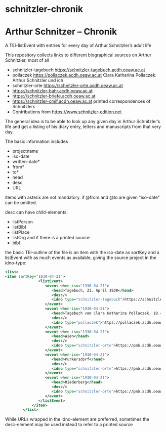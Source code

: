 # schnitzler-chronik
# Arthur Schnitzer – Chronik
A TEI-listEvent with entries for every day of Arthur Schnitzler’s adult life

This repository collects links to different biographical sources on Arthur Schnitzler, most of all
* schnitzler-tagebuch https://schnitzler-tagebuch.acdh.oeaw.ac.at
* pollaczek https://pollaczek.acdh.oeaw.ac.at Clara Katharina Pollaczek: Arthur Schnitzler und ich
* schnitzler-orte https://schnitzler-orte.acdh.oeaw.ac.at
* https://schnitzler-bahr.acdh.oeaw.ac.at
* https://schnitzler-briefe.acdh.oeaw.ac.at
* https://schnitzler-cmif.acdh.oeaw.ac.at printed correspondences of Schnitzlers
* Contributions from https://www.schnitzler-edition.net 

The general idea is to be able to look up any given day in Arthur Schnitzler’s life and get a listing of his diary entry, letters and manuscripts from that very day.

The basic information includes

* projectname
* iso-date
* written-date*
* from*
* to*
* head
* desc
* URL

items with asterix are not mandatory. if @from and @to are given "iso-date" can be omitted.

desc can have child-elements:
* listPerson
* listBibl
* listPlace
* listOrg
and if there is a printed source:
* bibl

the basic TEI-outline of the file is an item with the iso-date as sortKey and a listEvent with as much events as available, giving the source project in the idno-type:

```xml
<list>
<item sortKey="1930-04-21">
               <listEvent>
                  <event when-iso="1930-04-21">
                     <head>Tagebuch, 21. April 1930</head>
                     <desc/>
                     <idno type="schnitzler-tagebuch">https://schnitzler-tagebuch.acdh.oeaw.ac.at/entry__1930-04-21.html</idno>
                  </event>
                  <event when-iso="1930-04-21">
                     <head>Tagebuch von Clara Katharina Pollaczek, 18.–26. April 1930</head>
                     <desc/>
                     <idno type="pollaczek">https://pollaczek.acdh.oeaw.ac.at/ckp771.html</idno>
                  </event>
                  <event when-iso="1930-04-21">
                     <head>Wien</head>
                     <desc/>
                     <idno type="schnitzler-orte">https://pmb.acdh.oeaw.ac.at/entity/50/</idno>
                  </event>
                  <event when-iso="1930-04-21">
                     <head>Purkersdorf</head>
                     <desc/>
                     <idno type="schnitzler-orte">https://pmb.acdh.oeaw.ac.at/entity/91552/</idno>
                  </event>
                  <event when-iso="1930-04-21">
                     <head>Riederberg</head>
                     <desc/>
                     <idno type="schnitzler-orte">https://pmb.acdh.oeaw.ac.at/entity/91592/</idno>
                  </event>
               </listEvent>
            </item>
        </list>    
```

While URLs wrapped in the idno-element are preferred, sometimes the desc-element may be used instead to refer to a printed source
        
